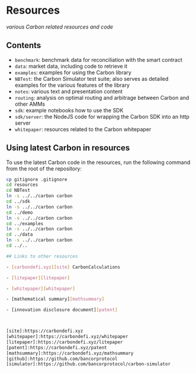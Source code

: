 # Resources

_various Carbon related resources and code_

## Contents

- `benchmark`: benchmark data for reconciliation with the smart contract
- `data`: market data, including code to retrieve it
- `examples`: examples for using the Carbon library
- `NBTest`: the Carbon Simulator test suite; also serves as detailed examples for the various features of the library
- `notes`: various text and presentation content
- `routing`: analysis on optimal routing and arbitrage between Carbon and other AMMs
- `sdk`: example notebooks how to use the SDK
- `sdk/server`: the NodeJS code for wrapping the Carbon SDK into an http server
- `whitepaper`: resources related to the Carbon whitepaper

## Using latest Carbon in resources

To use the latest Carbon code in the resources, run the following command from the root of the repository:

```bash
cp gitignore .gitignore
cd resources
cd NBTest
ln -s ../../carbon carbon
cd ../sdk
ln -s ../../carbon carbon
cd ../demo  
ln -s ../../carbon carbon
cd ../examples
ln -s ../../carbon carbon
cd ../data
ln -s ../../carbon carbon
cd ../..
```

```bash
## Links to other resources

- [carbondefi.xyz][site] CarbonCalculations

- [litepaper][litepaper]

- [whitepaper][whitepaper]

- [mathematical summary][mathsummary]

- [innovation disclosure document][patent]



[site]:https://carbondefi.xyz
[whitepaper]:https://carbondefi.xyz/whitepaper
[litepaper]:https://carbondefi.xyz/litepaper
[patent]:https://carbondefi.xyz/patent
[mathsummary]:https://carbondefi.xyz/mathsummary
[github]:https://github.com/bancorprotocol
[simulator]:https://github.com/bancorprotocol/carbon-simulator